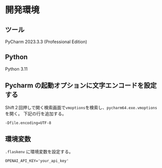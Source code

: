 # 開発環境

## ツール
PyCharm 2023.3.3 (Professional Edition)

## Python
Python 3.11

## Pycharm の起動オプションに文字エンコードを設定する

Shift２回押しで開く検索画面で`vmoptions`を検索し、`pycharm64.exe.vmoptions` を開く。
下記の行を追加する。
```
-Dfile.encoding=UTF-8
```

## 環境変数

`.flaskenv` に環境変数を設定する。
```
OPENAI_API_KEY='your_api_key'
```
